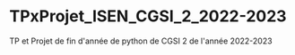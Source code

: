 # TPxProjet_ISEN_CGSI_2_2022-2023
TP et Projet de fin d'année de python de CGSI 2 de l'année 2022-2023
